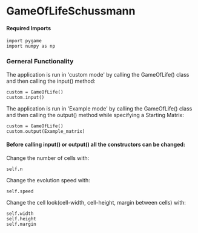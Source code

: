 # GameOfLifeSchussmann

#### Required Imports
~~~
import pygame
import numpy as np
~~~

### Gerneral Functionality

The application is run in 'custom mode' by calling the GameOfLife() class and then calling the input() method:
~~~
custom = GameOfLife()
custom.input()
~~~

The application is run in 'Example mode' by calling the GameOfLife() class and then calling the output() method while specifying a Starting Matrix:

~~~
custom = GameOfLife()
custom.output(Example_matrix)
~~~


#### Before calling input() or output() all the constructors can be changed:

Change the number of cells with:
~~~
self.n
~~~

Change the evolution speed with:
~~~
self.speed
~~~

Change the cell look(cell-width, cell-height, margin between cells)  with:
~~~
self.width
self.height
self.margin
~~~
